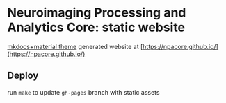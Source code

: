 # Neuroimaging Processing and Analytics Core: static website
[mkdocs+material theme](https://squidfunk.github.io/mkdocs-material/) generated website at [https://npacore.github.io/](https://npacore.github.io/)

## Deploy
run `make` to update `gh-pages` branch with static assets

